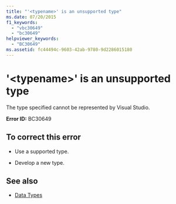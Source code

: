 ```yaml
---
title: "'<typename>' is an unsupported type"
ms.date: 07/20/2015
f1_keywords: 
  - "vbc30649"
  - "bc30649"
helpviewer_keywords: 
  - "BC30649"
ms.assetid: fc44494c-9603-42ab-9780-9d2286015180
---
```

# '\<typename>' is an unsupported type
The type specified cannot be represented by Visual Studio.  
  
 **Error ID:** BC30649  
  
## To correct this error  
  
- Use a supported type.  
  
- Develop a new type.  
  
## See also

- [Data Types](../../visual-basic/language-reference/data-types/index.md)
